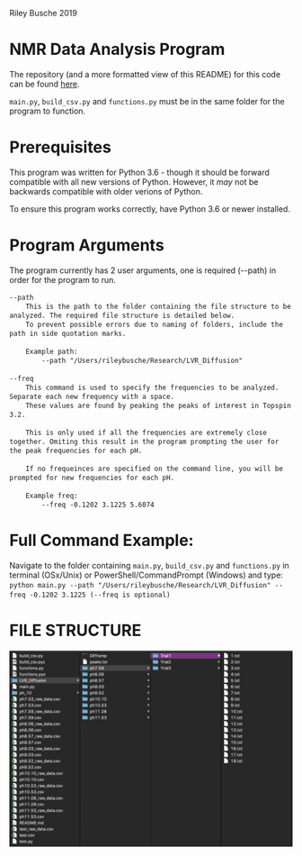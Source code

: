 Riley Busche 2019

# NMR Data Analysis Program

The repository (and a more formatted view of this README) for this code can be found [here](https://github.com/rileybusche/nmr_data_analysis/).

`main.py`, `build_csv.py` and `functions.py` must be in the same folder for the program to function.

# Prerequisites
This program was written for Python 3.6 - though it should be forward compatible with all new versions of Python. However, it *may* not be backwards compatible with older verions of Python. 

To ensure this program works correctly, have Python 3.6 or newer installed.

# Program Arguments
The program currently has 2 user arguments, one is required (--path) in order for the program to run.

    --path 
        This is the path to the folder containing the file structure to be analyzed. The required file structure is detailed below.
        To prevent possible errors due to naming of folders, include the path in side quotation marks.
        
        Example path:
            --path "/Users/rileybusche/Research/LVR_Diffusion"
    
    --freq
        This command is used to specify the frequencies to be analyzed. Separate each new frequency with a space.
        These values are found by peaking the peaks of interest in Topspin 3.2. 

        This is only used if all the frequencies are extremely close together. Omiting this result in the program prompting the user for the peak frequencies for each pH.

        If no frequeinces are specified on the command line, you will be prompted for new frequencies for each pH.

        Example freq:
            --freq -0.1202 3.1225 5.6074

# Full Command Example:
Navigate to the folder containing `main.py`, `build_csv.py` and `functions.py` in terminal (OSx/Unix) or PowerShell/CommandPrompt (Windows) and type:
    `python main.py --path "/Users/rileybusche/Research/LVR_Diffusion" --freq -0.1202 3.1225 (--freq is optional)`

# FILE STRUCTURE

![image](file_structure.png)